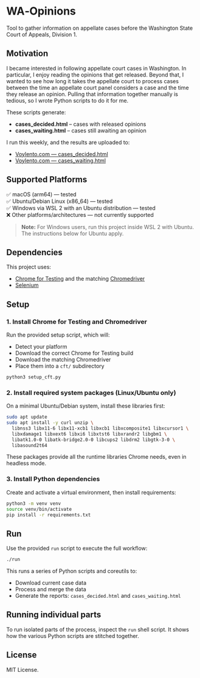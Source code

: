 
# WA‑Opinions

Tool to gather information on appellate cases before the Washington State Court of Appeals, Division 1.

## Motivation
I became interested in following appellate court cases in Washington. In particular, I enjoy reading the opinions that get released. Beyond that, I wanted to see how long it takes the appellate court to process cases between the time an appellate court panel considers a case and the time they release an opinion. Pulling that information together manually is tedious, so I wrote Python scripts to do it for me.

These scripts generate:
- **cases_decided.html** – cases with released opinions
- **cases_waiting.html** – cases still awaiting an opinion

I run this weekly, and the results are uploaded to:
- [Voylento.com — cases_decided.html](https://voylento.com/cases_decided.html)
- [Voylento.com — cases_waiting.html](https://voylento.com/cases_waiting.html)

## Supported Platforms
✅ macOS (arm64) — tested  
✅ Ubuntu/Debian Linux (x86_64) — tested  
✅ Windows via WSL 2 with an Ubuntu distribution — tested  
❌ Other platforms/architectures — not currently supported

> **Note:** For Windows users, run this project inside WSL 2 with Ubuntu. The instructions below for Ubuntu apply.

## Dependencies
This project uses:
- [Chrome for Testing](https://developer.chrome.com/docs/chrome-for-testing/) and the matching [Chromedriver](https://chromedriver.chromium.org/)
- [Selenium](https://pypi.org/project/selenium/)

## Setup

### 1. Install Chrome for Testing and Chromedriver
Run the provided setup script, which will:
- Detect your platform
- Download the correct Chrome for Testing build
- Download the matching Chromedriver
- Place them into a `cft/` subdirectory

```bash
python3 setup_cft.py
```

### 2. Install required system packages (Linux/Ubuntu only)
On a minimal Ubuntu/Debian system, install these libraries first:

```bash
sudo apt update
sudo apt install -y curl unzip \
  libnss3 libx11-6 libx11-xcb1 libxcb1 libxcomposite1 libxcursor1 \
  libxdamage1 libxext6 libxi6 libxtst6 libxrandr2 libgbm1 \
  libatk1.0-0 libatk-bridge2.0-0 libcups2 libdrm2 libgtk-3-0 \
  libasound2t64
```

These packages provide all the runtime libraries Chrome needs, even in headless mode.

### 3. Install Python dependencies
Create and activate a virtual environment, then install requirements:

```bash
python3 -m venv venv
source venv/bin/activate
pip install -r requirements.txt
```

## Run
Use the provided `run` script to execute the full workflow:

```bash
./run
```

This runs a series of Python scripts and coreutils to:
- Download current case data
- Process and merge the data
- Generate the reports: `cases_decided.html` and `cases_waiting.html`

## Running individual parts
To run isolated parts of the process, inspect the `run` shell script. It shows how the various Python scripts are stitched together.

## License
MIT License.
